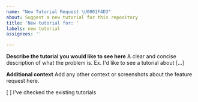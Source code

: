```yaml
---
name: "New Tutorial Request \U0001F4D3"
about: Suggest a new tutorial for this repository
title: 'New tutorial for: '
labels: new tutorial
assignees: ''

---
```


**Describe the tutorial you would like to see here**
A clear and concise description of what the problem is. Ex. I'd like to see a tutorial about [...]

**Additional context**
Add any other context or screenshots about the feature request here.

[ ] I've checked the existing tutorials
